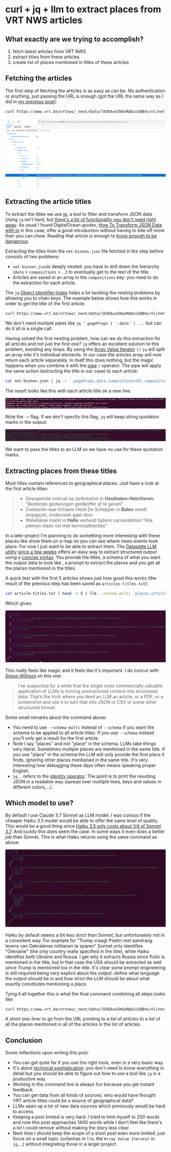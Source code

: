 # curl + jq + llm to extract places from VRT NWS articles

## What exactly are we trying to accomplish?

1. fetch latest articles from VRT NWS
2. extract titles from these articles
3. create list of places mentioned in titles of these articles

## Fetching the articles

The first step of fetching the articles is as easy as can be. No authentication or anything, just passing the URL is enough (got the URL the same way as I did in [my previous post](https://mini-computer.tail1ad9dd.ts.net/static/posts/tracking-job-postings-flemish-government-using-github-actions.html#find-the-url-of-the-api-endpoint-returning-job-postings)):

```bash
curl https://www.vrt.be/vrtnws/_next/data/lOVEAve2b6oRA8in28B4v/nl/net-binnen.json
```
![](./net-binnen-json.png)

## Extracting the article titles

To extract the titles we use [jq](https://jqlang.org/), a tool to filter and transform JSON data. Using `jq` isn't hard, but [there's a lot of functionality you don't need right away](https://devdocs.io/jq/). As usual I found DigitalOcean guides, [How To Transform JSON Data with jq](https://www.digitalocean.com/community/tutorials/how-to-transform-json-data-with-jq) in this case, offer a good introduction without having to bite off more than you can chew. Reading that article is enough to [know enough to be dangerous](https://www.learnenough.com/our-philosophy).

Extracting the titles from the `net-binnen.json` file fetched in the step before consists of two problems:

- `net-binnen.json`is deeply nested: you have to drill down the hierarchy (`data` > `compositions` > ...) to eventually get to the text of the title.
- Articles are saved in an array in the `compositions` key: you need to do the extraction for each article.

The `jq` [Object Identifier-Index](https://jqlang.org/manual/#object-identifier-index) helps a lot tackling the nesting problems by allowing you to chain keys. The example below shows how this works in order to get the title of the first article:

```bash
curl https://www.vrt.be/vrtnws/_next/data/lOVEAve2b6oRA8in28B4v/nl/net-binnen.json | jq '.pageProps.data.compositions[0].compositions[0].title.text'
```

We don't need multiple pipes like `jq '.pageProps | '.data' | ...` but can do it all in a single call.

Having solved the first nesting problem, how can we do this extraction for all articles and not just the first one? `jq` offers an excellent solution to this problem, avoiding any loops. By using the [Array Value Iterator](https://jqlang.org/manual/#array-object-value-iterator)  `[]` `jq` will split an array into it's individual elements. In our case the articles array will now return each article separately. In itself this does nothing, but the magic happens when you combine it with the  [pipe](https://jqlang.org/manual/#pipe) `|` operator. The pipe will apply the same action (extracting the title in our case) to each article:

```bash
cat net-binnen.json | jq -r '.pageProps.data.compositions[0].compositions[] | .title.text'
```

The result looks like this with each article title on a new line:

![](./titles-without-quotation-marks.png)

Note the `-r` flag. If we don't specify this flag, `jq` will keep string quotation marks in the output:

![](./titles-with-quotation-marks.png)

We want to pass the titles to an LLM so we have no use for these quotation marks.

## Extracting places from these titles

Most titles contain references to geographical places. Just have a look at the first article titles:

> - Gewapende overval op tankstation in **Houthalen-Helchteren**: "Bediende gedwongen geldkoffer af te geven" 
> - Zoekactie naar lichaam Heidi De Schepper in **Balen** wordt stopgezet, onderzoek gaat door
> - Wekelijkse markt in **Halle** verhuist tijdens carnavalsfoor:"Alle pleinen staan vol met kermisattracties"

In a later project I'm planning to do something more interesting with these places like show them on a map so you can see where news events took place. For now I just want to be able to extract them. The [Datasette LLM utility](https://llm.datasette.io/en/stable/) [since a few weeks](https://simonwillison.net/2025/Feb/28/llm-schemas/) offers an easy way to extract structured output using a [concise syntax](https://llm.datasette.io/en/stable/schemas.html#schemas-dsl). You provide the titles, a schema of what you want the output data to look like , a prompt to extract the places and you get all the places mentioned in the titles.

A quick test with the first 5 articles shows just how good this works (the result of the previous step has been saved as `articles-titles.txt`):

```bash
cat article-titles.txt | head -n 5 | llm --schema-multi 'places,article_title' 'extract geographical places from these article titles' | jq '.'
```

Which gives:

![](./places-from-titles-sonnet.png)

This really feels like magic and it feels like it's important. I do concur with [Simon Willison](https://simonwillison.net/2025/Feb/28/llm-schemas/) on this one:

> I’ve suspected for a while that the single most commercially valuable application of LLMs is turning unstructured content into structured data. That’s the trick where you feed an LLM an article, or a PDF, or a screenshot and use it to turn that into JSON or CSV or some other structured format.

Some small remarks about the command above:

- You need to use `--schema-multi` instead of `--schema` if you want the schema to be applied to all article titles. If you use `--schema` instead you'll only get a result for the first article.
- Note I say "places" and not "place" in the schema. LLMs take things very literal. Sometimes multiple places are mentioned in the same title. If you use "place" in the schema the LLM will only provide the first place it finds, ignoring other places mentioned in the same title. It's very interesting how debugging these days often means speaking proper English.
- `jq .` refers to the [identity operator](https://jqlang.org/manual/#identity). The point is to print the resulting JSON in a readable way (spread over multiple lines, keys and values in different colors,...).

## Which model to use?

By default I use Claude 3.7 Sonnet as LLM model. I was curious if the cheaper Haiku 3.5 model would be able to offer the same  level of quality. This would be a good thing since [Haiku 3.5 only costs about 1/4 of Sonnet 3.7](https://www.anthropic.com/pricing#anthropic-api). And luckily this does seem the case. In some ways it even does a better job than Sonnet. This is what Haiku returns using the same command as above:

![](./places-from-titles-haiku.png)

Haiku by default seems a bit less strict than Sonnet, but unfortunately not in a consistent way. For example for "Trump vraagt Poetin met aandrang levens van Oekraïense militairen te sparen" Sonnet only identifies "Oekraïne" (the only country really specified in the title), while Haiku identifies both Ukraine and Russia. I get why it extracts Russia since Putin is mentioned in the title, but in that case the USA should be extracted as well since Trump is mentioned too in the title. It's clear some prompt engineering is still required being very explicit about the output: define what language the output should be in and how strict the LLM should be about what exactly constitutes mentioning a place.

Tying it all together this is what the final command combining all steps looks like:

```bash
curl https://www.vrt.be/vrtnws/_next/data/lOVEAve2b6oRA8in28B4v/nl/net-binnen.json | jq -r '.pageProps.data.compositions[0].compositions[] | .title.text' | llm --schema-multi 'places,article_title' 'extract geographical places from these article titles' | jq '.'
```

A short one-liner to go from the URL pointing to a list of articles to a list of all the places mentioned in all of the articles in the list of articles.

## Conclusion

Some reflections upon writing this post:

- You can get quite far if you use the right tools, even in a very basic way.
- It's about [technical sophistication](https://www.learnenough.com/our-philosophy): you don't need to know everything in detail but you should be able to figure out how to use a tool like `jq` in a productive way.
- Working in the command line is always fun because you get instant feedback.
- You can get data from all kinds of sources: who would have thought VRT article titles could be a source of geographical data?
- LLMs open up a lot of new data sources which previously would be hard to access.
- Keeping a post limited is very hard: I tried to limit myself to 200 words and now this post approaches 1400 words while I don't feel like there's a lot I could remove without making the story less clear.
- Next time I should keep the scope of a short post even more limited: just focus on a small topic (schemas in `llm`,  the `Array Value Iterator` in `jq`,...) without integrating those in a larger project.